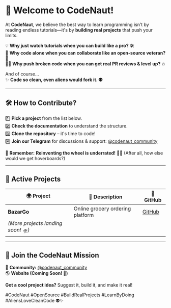 # 🚀 Welcome to CodeNaut!  

At **CodeNaut**, we believe the best way to learn programming isn’t by reading endless tutorials—it's by **building real projects** that push your limits.  

💡 **Why just watch tutorials when you can build like a pro?** 🛠️  
🚀 **Why code alone when you can collaborate like an open-source veteran?** 🤝  
👨‍🚀 **Why push broken code when you can get real PR reviews & level up?** 🔥

And of course…  
✨ **Code so clean, even aliens would fork it. 👽**   

---

## 🛠️ How to Contribute?  
1️⃣ **Pick a project** from the list below.  
2️⃣ **Check the documentation** to understand the structure.  
3️⃣ **Clone the repository** – it's time to code!  
4️⃣ **Join our Telegram** for discussions & support: [@codenaut_community](https://t.me/codenaut_community)  

🚀 **Remember:** **Reinventing the wheel is underrated!** 🛞🔁 (After all, how else would we get hoverboards?)  

---

## 🚀 Active Projects  

| 🌍 Project | 📝 Description | 🔗 GitHub |  
|------------|---------------|------------|  
| **BazarGo** | Online grocery ordering platform | [GitHub](https://github.com/CodeNaut-BazarGo) |  
| *(More projects landing soon! 🛸)* | | |  

---

## 📢 Join the CodeNaut Mission  
💬 **Community:** [@codenaut_community](https://t.me/codenaut_community)  
🌎 **Website (Coming Soon! 🚧)**  

**Got a cool project idea?** Suggest it, build it, and make it real!   

#CodeNaut #OpenSource #BuildRealProjects #LearnByDoing #AliensLoveCleanCode 👽✨  
